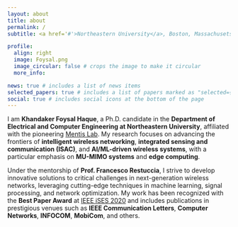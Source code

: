 ```yaml
---
layout: about
title: about
permalink: /
subtitle: <a href='#'>Northeastern University</a>, Boston, Massachusets

profile:
  align: right
  image: Foysal.png
  image_circular: false # crops the image to make it circular
  more_info:

news: true # includes a list of news items
selected_papers: true # includes a list of papers marked as "selected={true}"
social: true # includes social icons at the bottom of the page
---
```


I am **Khandaker Foysal Haque**, a Ph.D. candidate in the **Department of Electrical and Computer Engineering at Northeastern University**, affiliated with the pioneering [Mentis Lab](https://mentis.info/). My research focuses on advancing the frontiers of **intelligent wireless networking**, **integrated sensing and communication (ISAC)**, and **AI/ML-driven wireless systems**, with a particular emphasis on **MU-MIMO systems** and **edge computing**.

Under the mentorship of **Prof. Francesco Restuccia**, I strive to develop innovative solutions to critical challenges in next-generation wireless networks, leveraging cutting-edge techniques in machine learning, signal processing, and network optimization. My work has been recognized with the **Best Paper Award** at [IEEE iSES 2020](#) and includes publications in prestigious venues such as **IEEE Communication Letters**, **Computer Networks**, **INFOCOM**, **MobiCom**, and others.

